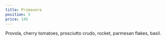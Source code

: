 ```yaml
---
title: Primavera
position: 5
price: 145
---
```


Provola, cherry tomatoes, prosciutto crudo, rocket, parmesan flakes, basil.
